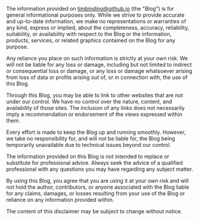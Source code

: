 The information provided on timbinding@github.io (the "Blog") is for general informational purposes only. While we strive to provide accurate and up-to-date information, we make no representations or warranties of any kind, express or implied, about the completeness, accuracy, reliability, suitability, or availability with respect to the Blog or the information, products, services, or related graphics contained on the Blog for any purpose. 

Any reliance you place on such information is strictly at your own risk. We will not be liable for any loss or damage, including but not limited to indirect or consequential loss or damage, or any loss or damage whatsoever arising from loss of data or profits arising out of, or in connection with, the use of this Blog.

Through this Blog, you may be able to link to other websites that are not under our control. We have no control over the nature, content, and availability of those sites. The inclusion of any links does not necessarily imply a recommendation or endorsement of the views expressed within them.

Every effort is made to keep the Blog up and running smoothly. However, we take no responsibility for, and will not be liable for, the Blog being temporarily unavailable due to technical issues beyond our control.

The information provided on this Blog is not intended to replace or substitute for professional advice. Always seek the advice of a qualified professional with any questions you may have regarding any subject matter.

By using this Blog, you agree that you are using it at your own risk and will not hold the author, contributors, or anyone associated with the Blog liable for any claims, damages, or losses resulting from your use of the Blog or reliance on any information provided within.

The content of this disclaimer may be subject to change without notice.